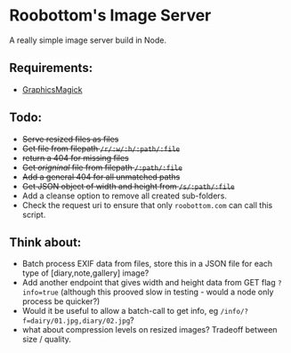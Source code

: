 # Roobottom's Image Server

A really simple image server build in Node. 

## Requirements:

* [GraphicsMagick](http://www.graphicsmagick.org/)

## Todo:

* ~~Serve resized files as files~~
* ~~Get file from filepath `/r/:w/:h/:path/:file`~~
* ~~return a 404 for missing files~~
* ~~Get *origninal* file from filepath `/:path/:file`~~
* ~~Add a general 404 for all unmatched paths~~
* ~~Get JSON object of width and height from `/s/:path/:file`~~
* Add a cleanse option to remove all created sub-folders.
* Check the request uri to ensure that only `roobottom.com` can call this script.

## Think about:

* Batch process EXIF data from files, store this in a JSON file for each type of [diary,note,gallery] image?
* Add another endpoint that gives width and height data from GET flag `?info=true` (although this prooved slow in testing - would a node only process be quicker?)
* Would it be useful to allow a batch-call to get info, eg `/info/?f=dairy/01.jpg,diary/02.jpg`?
* what about compression levels on resized images? Tradeoff between size / quality.

